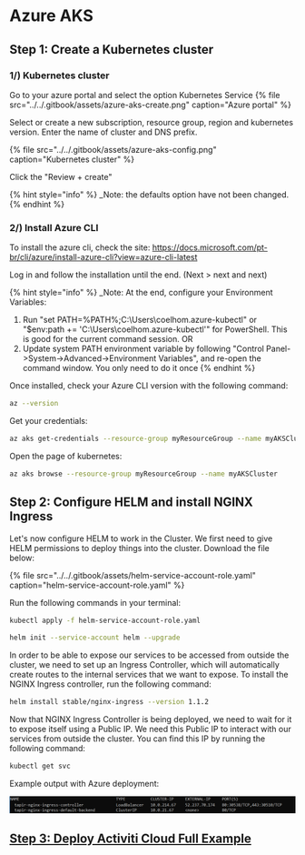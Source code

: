# Azure AKS

## Step 1: Create a Kubernetes cluster


### **1/) Kubernetes cluster**

Go to your azure portal and select the option Kubernetes Service
{% file src="../../.gitbook/assets/azure-aks-create.png" caption="Azure portal" %}

Select or create a new subscription, resource group, region and kubernetes version.
Enter the name of cluster and DNS prefix.

{% file src="../../.gitbook/assets/azure-aks-config.png" caption="Kubernetes cluster" %}

Click the "Review + create"

{% hint style="info" %}
_Note: the defaults option have not been changed.
{% endhint %}

### **2/) Install Azure CLI**

To install the azure cli, check the site:
https://docs.microsoft.com/pt-br/cli/azure/install-azure-cli?view=azure-cli-latest

Log in and follow the installation until the end. (Next > next and next)

{% hint style="info" %}
_Note: At the end, configure your Environment Variables:
1. Run "set PATH=%PATH%;C:\Users\coelhom\.azure-kubectl" or "$env:path += 'C:\Users\coelhom\.azure-kubectl'" for PowerShell. This is good for the current command session.
OR
2. Update system PATH environment variable by following "Control Panel->System->Advanced->Environment Variables", and re-open the command window. You only need to do it once
{% endhint %}

Once installed, check your Azure CLI version with the following command:

```bash
az --version
```

Get your credentials:

```bash
az aks get-credentials --resource-group myResourceGroup --name myAKSCluster
```

Open the page of kubernetes:
```bash
az aks browse --resource-group myResourceGroup --name myAKSCluster
```
## **Step 2: Configure HELM and install NGINX Ingress**

Let's now configure HELM to work in the Cluster. We first need to give HELM permissions to deploy things into the cluster. Download the file below:

{% file src="../../.gitbook/assets/helm-service-account-role.yaml" caption="helm-service-account-role.yaml" %}

Run the following commands in your terminal:

```bash
kubectl apply -f helm-service-account-role.yaml
```

```bash
helm init --service-account helm --upgrade
```

In order to be able to expose our services to be accessed from outside the cluster, we need to set up an Ingress Controller, which will automatically create routes to the internal services that we want to expose. To install the NGINX Ingress controller, run the following command:

```bash
helm install stable/nginx-ingress --version 1.1.2
```

Now that NGINX Ingress Controller is being deployed, we need to wait for it to expose itself using a Public IP. We need this Public IP to interact with our services from outside the cluster. You can find this IP by running the following command:

```bash
kubectl get svc
```
Example output with Azure deployment:

![External IP for NGINX Ingress controller.](../../.gitbook/assets/kubectl-get-services-external-ip-azure.png)

## [Step 3: Deploy Activiti Cloud Full Example](./#step-3-deploy-activiti-cloud-full-example)

